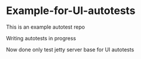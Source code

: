 # Example-for-UI-autotests
This is an example autotest repo

Writing autotests in progress

Now done only test jetty server base for UI autotests
